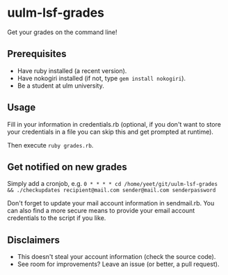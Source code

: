 # uulm-lsf-grades

Get your grades on the command line!

## Prerequisites

- Have ruby installed (a recent version).
- Have nokogiri installed (if not, type `gem install nokogiri`).
- Be a student at ulm university.

## Usage

Fill in your information in credentials.rb (optional, if you don't want to store your credentials in a file you can skip this and get prompted at runtime).

Then execute `ruby grades.rb`.

## Get notified on new grades

Simply add a cronjob, e.g. `0 * * * * cd /home/yeet/git/uulm-lsf-grades && ./checkupdates recipient@mail.com sender@mail.com senderpassword`

Don't forget to update your mail account information in sendmail.rb. You can also find a more secure means to provide your email account credentials to the script if you like.

## Disclaimers

- This doesn't steal your account information (check the source code).
- See room for improvements? Leave an issue (or better, a pull request).

